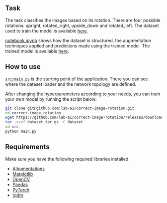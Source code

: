 ## Task

The task classifies the images based on its rotation. There are four possible rotations: upright, rotated_right, upside_down and rotated_left. The dataset used to train the model is available [here](https://github.com/lab-a1/correct-image-rotation/releases/tag/dataset).

[notebook.ipynb](notebook.ipynb) shows how the dataset is structured, the augmentation techniques applied and predictions made using the trained model. The trained model is available [here](https://github.com/lab-a1/correct-image-rotation/releases/tag/v0.0.1).

## How to use

[`src/main.py`](src/main.py) is the starting point of the application. There you can see where the dataset loader and the network topology are defined.

After changing the hyperparameters according to your needs, you can train your own model by running the script below:

```bash
git clone git@github.com:lab-a1/correct-image-rotation.git
cd correct-image-rotation
wget https://github.com/lab-a1/correct-image-rotation/releases/download/dataset/dataset.tar.gz -O dataset.tar.gz
tar -xzvf dataset.tar.gz -C dataset
cd src
python main.py
```

## Requirements

Make sure you have the following required libraries installed.

- [Albumentations](https://github.com/albumentations-team/albumentations)
- [Matplotlib](https://github.com/matplotlib/matplotlib)
- [OpenCV](https://pypi.org/project/opencv-python)
- [Pandas](https://github.com/pandas-dev/pandas)
- [PyTorch](https://github.com/pytorch/pytorch)
- [tqdm](https://github.com/tqdm/tqdm)
